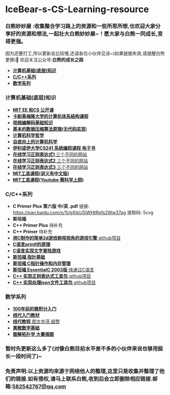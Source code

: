 # IceBear-s-CS-Learning-resource

### 白熊妙妙屋 :收集整合学习路上的资源和一些所思所想,也欢迎大家分享好的资源和想法,一起壮大白熊妙妙屋~！愿大家与白熊一同成长,变得更强。
因为还要打工,所以更新会比较慢,还请各位小伙伴见谅~(如果链接失效,请提醒白熊更换):bear: 欢迎关注公众号:**白熊的成长之路**

 * [**计算机基础(底层)知识**](#计算机基础底层知识)
 * [**C/C\+\+系列**](#cc系列)
 * [**数学系列**](#数学系列)

### 计算机基础(底层)知识
  
- [**MIT EE 和CS 公开课**](https://ocw.mit.edu/courses/electrical-engineering-and-computer-science/)
- [**卡耐基梅隆大学的计算机体系结构课程**](https://www.bilibili.com/video/BV1PT4y1M7gM?from=search&seid=9393633591495439033)
- [**视频编解码基础知识**](https://github.com/leandromoreira/digital_video_introduction)
- [**基本的数据压缩算法原理(无代码实现**)](https://www.cs.cmu.edu/~guyb/realworld/compression.pdf)
- [**计算机科学哲学**](https://cse.buffalo.edu/~rapaport/Papers/phics.pdf)
- [**自底向上的计算机科学**](https://www.bottomupcs.com/index.xhtml)
- [**伊利诺伊大学CS241 系统编程课程 电子书**](http://cs241.cs.illinois.edu/coursebook/index.html)
- [**在线学习正则表达式1** 三个不同的网站](https://regexone.com/)
- [**在线学习正则表达式2** 三个不同的网站](https://regexcrossword.com/)
- [**在线学习正则表达式3** 三个不同的网站](https://ihateregex.io)
- [**MIT工具课程(讲义有中文版)**](https://missing-semester-cn.github.io/)
- [**MIT工具课程(Youtube 需科学上网)**](https://www.youtube.com/playlist?list=PLyzOVJj3bHQuloKGG59rS43e29ro7I57J)



### C/C++系列

- **C Primer Plus 第六版 中/英 .pdf**  链接: https://pan.baidu.com/s/1UgXtsU5iWHtRpfs2Ww37ag 提取码: 5cvg 
- **斯坦福**
- **C++ Primer Plus**   待补充
- **C++ Primer**   待补充
- [**用C制作的简单2d游戏俯视视角的游戏引擎** github项目](https://github.com/ryanpcmcquen/basque)
- [**C语言printf的原理**](https://www.maizure.org/projects/printf/index.html)
- [**C语言实现文字冒险游戏**](https://home.hccnet.nl/r.helderman/adventures/htpataic01.html)
- [**斯坦福 指针基础**](http://cslibrary.stanford.edu/106/)
- [**斯坦福 C指针操作和内存管理**](http://cslibrary.stanford.edu/102/)
- [**斯坦福 EssentialC 2003版** 快速过C语言](http://cslibrary.stanford.edu/101/)
- [**C++ 实现正则表达式工具包** github项目](https://github.com/hanickadot/compile-time-regular-expressions)
- [**C++ 实现处理json文件工具包** github项目](https://github.com/nlohmann/json)



### 数学系列

- [**100年前的微积分入门**](https://www.gutenberg.org/files/33283/33283-pdf.pdf)
- [**线代入门教材**](https://link.springer.com/book/10.1007/978-3-319-11080-6)
- [**线代教程** 图文并茂 超赞](http://textbooks.math.gatech.edu/ila/index.html)
- [**离散数学基础**](http://discrete.openmathbooks.org/dmoi3.html)
- [**图解拓扑学 大量插图**](https://calculus123.com/wiki/Topology_Illustrated)


### 暂时先更新这么多了(对像白熊目前水平差不多的小伙伴来说也够用挺长一段时间了)~

### 免责声明:以上资源均来源于网络他人的整理,这里只是收集并整理了他们的链接.如有侵权,请马上联系白熊,收到后会立即删除相应链接.邮箱:582542767@qq.com
